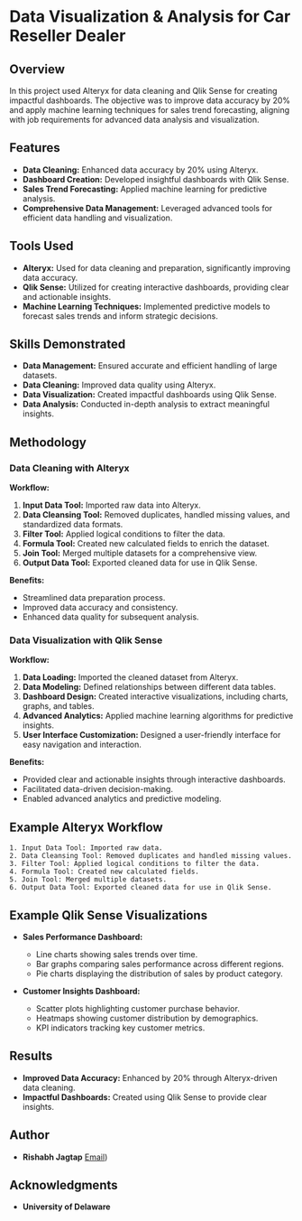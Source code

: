 # Data Visualization & Analysis for Car Reseller Dealer

## Overview

In this project used Alteryx for data cleaning and Qlik Sense for creating impactful dashboards. The objective was to improve data accuracy by 20% and apply machine learning techniques for sales trend forecasting, aligning with job requirements for advanced data analysis and visualization.

## Features

- **Data Cleaning:** Enhanced data accuracy by 20% using Alteryx.
- **Dashboard Creation:** Developed insightful dashboards with Qlik Sense.
- **Sales Trend Forecasting:** Applied machine learning for predictive analysis.
- **Comprehensive Data Management:** Leveraged advanced tools for efficient data handling and visualization.

## Tools Used

- **Alteryx:** Used for data cleaning and preparation, significantly improving data accuracy.
- **Qlik Sense:** Utilized for creating interactive dashboards, providing clear and actionable insights.
- **Machine Learning Techniques:** Implemented predictive models to forecast sales trends and inform strategic decisions.

## Skills Demonstrated

- **Data Management:** Ensured accurate and efficient handling of large datasets.
- **Data Cleaning:** Improved data quality using Alteryx.
- **Data Visualization:** Created impactful dashboards using Qlik Sense.
- **Data Analysis:** Conducted in-depth analysis to extract meaningful insights.

## Methodology

### Data Cleaning with Alteryx

**Workflow:**
1. **Input Data Tool:** Imported raw data into Alteryx.
2. **Data Cleansing Tool:** Removed duplicates, handled missing values, and standardized data formats.
3. **Filter Tool:** Applied logical conditions to filter the data.
4. **Formula Tool:** Created new calculated fields to enrich the dataset.
5. **Join Tool:** Merged multiple datasets for a comprehensive view.
6. **Output Data Tool:** Exported cleaned data for use in Qlik Sense.

**Benefits:**
- Streamlined data preparation process.
- Improved data accuracy and consistency.
- Enhanced data quality for subsequent analysis.

### Data Visualization with Qlik Sense

**Workflow:**
1. **Data Loading:** Imported the cleaned dataset from Alteryx.
2. **Data Modeling:** Defined relationships between different data tables.
3. **Dashboard Design:** Created interactive visualizations, including charts, graphs, and tables.
4. **Advanced Analytics:** Applied machine learning algorithms for predictive insights.
5. **User Interface Customization:** Designed a user-friendly interface for easy navigation and interaction.

**Benefits:**
- Provided clear and actionable insights through interactive dashboards.
- Facilitated data-driven decision-making.
- Enabled advanced analytics and predictive modeling.

## Example Alteryx Workflow

```text
1. Input Data Tool: Imported raw data.
2. Data Cleansing Tool: Removed duplicates and handled missing values.
3. Filter Tool: Applied logical conditions to filter the data.
4. Formula Tool: Created new calculated fields.
5. Join Tool: Merged multiple datasets.
6. Output Data Tool: Exported cleaned data for use in Qlik Sense.
```

## Example Qlik Sense Visualizations

- **Sales Performance Dashboard:**
  - Line charts showing sales trends over time.
  - Bar graphs comparing sales performance across different regions.
  - Pie charts displaying the distribution of sales by product category.

- **Customer Insights Dashboard:**
  - Scatter plots highlighting customer purchase behavior.
  - Heatmaps showing customer distribution by demographics.
  - KPI indicators tracking key customer metrics.

## Results

- **Improved Data Accuracy:** Enhanced by 20% through Alteryx-driven data cleaning.
- **Impactful Dashboards:** Created using Qlik Sense to provide clear insights.

## Author

- **Rishabh Jagtap** [Email](mailto:rjagtap9299@gmail.com))

## Acknowledgments

- **University of Delaware**
